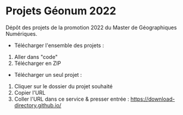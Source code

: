 # Projets Géonum 2022

Dépôt des projets de la promotion 2022 du Master de Géographiques Numériques.

- Télécharger l'ensemble des projets :

1. Aller dans "code"
2. Télécharger en ZIP

- Télécharger un seul projet :

1. Cliquer sur le dossier du projet souhaité
2. Copier l'URL
3. Coller l'URL dans ce service & presser entrée : https://download-directory.github.io/
